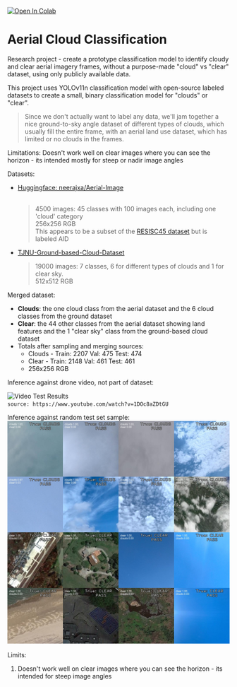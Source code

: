 [![Open In Colab](https://colab.research.google.com/assets/colab-badge.svg)]([https://colab.research.google.com/github/username/repo/blob/branch/notebook.ipynb](https://github.com/igsxf22/aerial_cloud_classification/blob/main/Aerial_Clouds_Clear_Classification_Experiment.ipynb))


# Aerial Cloud Classification
Research project - create a prototype classification model to identify cloudy and clear aerial imagery frames, without a purpose-made "cloud" vs "clear" dataset, using only publicly available data.

This project uses YOLOv11n classification model with open-source labeled datasets to create a small, binary classification model for "clouds" or "clear". 

> Since we don't actually want to label any data, we'll jam together a nice ground-to-sky angle dataset of different types of clouds, which usually fill the entire frame, with an aerial land use dataset, which has limited or no clouds in the frames.

Limitations: Doesn't work well on clear images where you can see the horizon - its intended mostly for steep or nadir image angles

Datasets:
  - [Huggingface: neerajxa/Aerial-Image](https://huggingface.co/datasets/neerajx0/Aerial-Image)<br><br>
    > 4500 images: 45 classes with 100 images each, including one 'cloud' category<br>
    > 256x256 RGB<br>
    > This appears to be a subset of the [RESISC45 dataset](https://github.com/tensorflow/datasets/blob/master/docs/catalog/resisc45.md) but is labeled AID
  - [TJNU-Ground-based-Cloud-Dataset](https://github.com/shuangliutjnu/TJNU-Ground-based-Cloud-Dataset/tree/main)
    > 19000 images: 7 classes, 6 for different types of clouds and 1 for clear sky.<br>
    > 512x512 RGB

Merged dataset:
  - **Clouds**: the one cloud class from the aerial dataset and the 6 cloud classes from the ground dataset
  - **Clear**: the 44 other classes from the aerial dataset showing land features and the 1 "clear sky" class from the ground-based cloud dataset
  - Totals after sampling and merging sources:
    * Clouds - Train: 2207   Val: 475   Test: 474
    * Clear - Train: 2148   Val: 461   Test: 461
    * 256x256 RGB

Inference against drone video, not part of dataset:

![Video Test Results](https://github.com/igsxf22/aerial_cloud_classification/blob/main/cloud_class_test_640.gif)
<br>`source: https://www.youtube.com/watch?v=1DOc8aZDtGU`

Inference against random test set sample:
![Mosaic Test Results)](https://github.com/igsxf22/aerial_cloud_classification/blob/main/mosaic.jpg)

Limits:
  1. Doesn't work well on clear images where you can see the horizon - its intended for steep image angles

